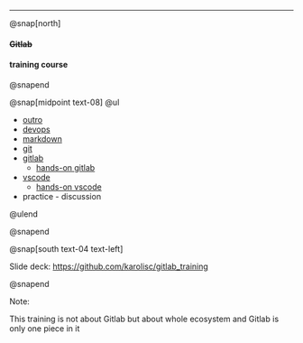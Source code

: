 ---

@snap[north]

#### ~~Gitlab~~

#### training course

@snapend

@snap[midpoint text-08]
@ul

- [outro](?p=training/common/intro)
- [devops](?p=training/topics/devops)
- [markdown](?p=training/topics/markdown)
- [git](?p=training/topics/git)
- [gitlab](?p=training/topics/gitlab)
  - [hands-on gitlab](?p=training/topics/gitlab-hands-on)
- [vscode](?p=training/topics/vscode)
  - [hands-on vscode](?p=training/topics/vscode-hands-on)
- practice - discussion

@ulend

@snapend

@snap[south text-04 text-left]

Slide deck: https://github.com/karolisc/gitlab_training

@snapend

Note:

This training is not about Gitlab but about whole ecosystem
and Gitlab is only one piece in it
